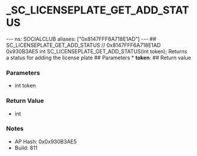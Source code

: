 # _SC_LICENSEPLATE_GET_ADD_STATUS

--- ns: SOCIALCLUB aliases: ["0x8147FFF6A718E1AD"] --- ## SC_LICENSEPLATE_GET_ADD_STATUS  // 0x8147FFF6A718E1AD 0x930B3AE5 int SC_LICENSEPLATE_GET_ADD_STATUS(int token);  Returns a status for adding the license plate  ## Parameters * **token**:  ## Return value

### Parameters
* int token

### Return Value
* int

### Notes
* AP Hash: 0x0x930B3AE5
* Build: 811

